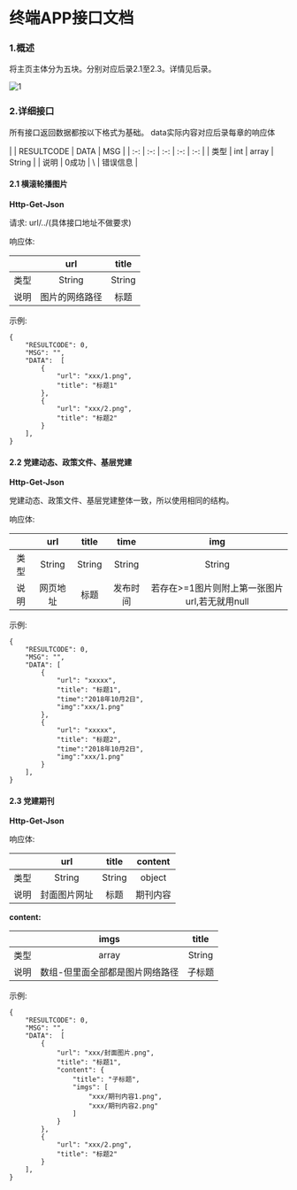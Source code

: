 # 终端APP接口文档

### 1.概述


将主页主体分为五块。分别对应后录2.1至2.3。详情见后录。

![1](https://i.loli.net/2019/04/10/5caddf710200b.png)



### 2.详细接口

所有接口返回数据都按以下格式为基础。
data实际内容对应后录每章的响应体

|  | RESULTCODE | DATA | MSG |
|  :-:  | :-: | :-: | :-: | :-: |
| 类型 | int  | array | String |
| 说明 | 0成功 | \ | 错误信息 |


#### 2.1 横滚轮播图片

**Http-Get-Json**

请求: url/../(具体接口地址不做要求)

响应体:

|   | url  | title | 
| :-: | :-: | :-: |
| 类型 | String | String  | 
| 说明 | 图片的网络路径  | 标题 |

示例:

```
{
    "RESULTCODE": 0,
    "MSG": "",
    "DATA":  [
        {
            "url": "xxx/1.png",
            "title": "标题1"
        },
        {
            "url": "xxx/2.png",
            "title": "标题2"
        }
    ],
}
```


#### 2.2 党建动态、政策文件、基层党建

**Http-Get-Json**

党建动态、政策文件、基层党建整体一致，所以使用相同的结构。


响应体:

|   | url  | title | time | img |
| :-: | :-: | :-: | :-: | :-: |
| 类型 | String | String | String | String |
| 说明 | 网页地址  | 标题 | 发布时间 | 若存在>=1图片则附上第一张图片url,若无就用null |

示例:

```
{
    "RESULTCODE": 0,
    "MSG": "",
    "DATA": [
        {
            "url": "xxxxx",
            "title": "标题1",
            "time":"2018年10月2日",
            "img":"xxx/1.png"
        },
        {
            "url": "xxxxx",
            "title": "标题2",
            "time":"2018年10月2日",
            "img":"xxx/1.png"
        }
    ],
}
```


#### 2.3 党建期刊

**Http-Get-Json**

响应体:


|   | url  | title | content |
| :-: | :-: | :-: | :-: |
| 类型 | String | String | object | 
| 说明 | 封面图片网址  | 标题 | 期刊内容 |

**content:**

|   | imgs  | title | 
| :-: | :-: | :-: |
| 类型 | array | String  | 
| 说明 | 数组-但里面全部都是图片网络路径  | 子标题 |


示例:

```
{
    "RESULTCODE": 0,
    "MSG": "",
    "DATA":  [
        {
            "url": "xxx/封面图片.png",
            "title": "标题1",
            "content": {
                "title": "子标题",
                "imgs": [
                    "xxx/期刊内容1.png",
                    "xxx/期刊内容2.png"
                ]
            }
        },
        {
            "url": "xxx/2.png",
            "title": "标题2"
        }
    ],
}
```

